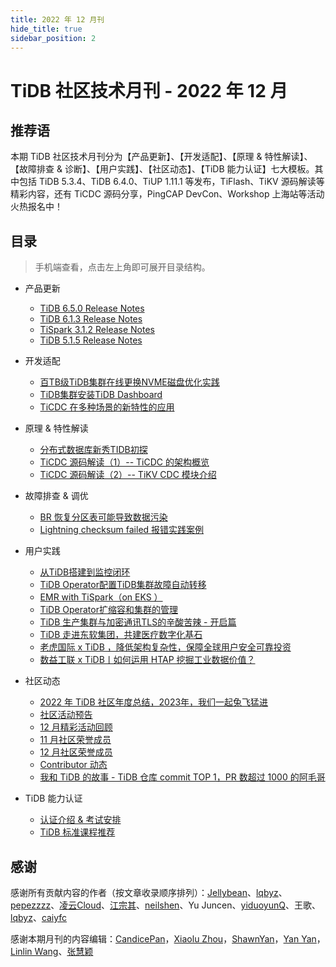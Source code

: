 ```yaml
---
title: 2022 年 12 月刊
hide_title: true
sidebar_position: 2
---
```


# TiDB 社区技术月刊 - 2022 年 12 月

## 推荐语

本期 TiDB 社区技术月刊分为【产品更新】、【开发适配】、【原理 & 特性解读】、【故障排查 & 诊断】、【用户实践】、【社区动态】、【TiDB 能力认证】七大模板。其中包括 TiDB 5.3.4、TiDB 6.4.0、TiUP 1.11.1 等发布，TiFlash、TiKV 源码解读等精彩内容，还有 TiCDC 源码分享，PingCAP DevCon、Workshop 上海站等活动火热报名中！

## 目录

> 手机端查看，点击左上角即可展开目录结构。

- 产品更新
  - [TiDB 6.5.0 Release Notes](1-update/1-tidb-6-5-0.md)
  - [TiDB 6.1.3 Release Notes](1-update/2-tidb-6-1-3.md)
  - [TiSpark 3.1.2 Release Notes](1-update/3-tispark-3-1-2.md)
  - [TiDB 5.1.5 Release Notes](1-update/4-tidb-5-1-5.md) 

- 开发适配
  - [百TB级TiDB集群在线更换NVME磁盘优化实践](2-development/1-tidb-nvme.md)
  - [TiDB集群安装TiDB Dashboard](2-development/2-tidb-dashboard.md)
  - [TiCDC 在多种场景的新特性的应用](2-development/3-ticdc-multi-scenario-application.md)

- 原理 & 特性解读
  - [分布式数据库新秀TIDB初探](3-feature-indepth/1-tidb-first-exploration.md)
  - [TiCDC 源码解读（1）-- TiCDC 的架构概览](3-feature-indepth/2-ticdc-code-1-framework.md)
  - [TiCDC 源码解读（2）-- TiKV CDC 模块介绍](3-feature-indepth/3-ticdc-code-2-tikv-cdc.md)

- 故障排查 & 调优 
  - [BR 恢复分区表可能导致数据污染](4-trouble-shooting/1-br-critical-bug.md)
  - [Lightning checksum failed 报错实践案例](4-trouble-shooting/2-lighting-checksum-failed.md)

- 用户实践
  - [从TiDB搭建到监控闭环](5-usercase/1-tidb-set-up-closed-loop-monitoring.md)
  - [TiDB Operator配置TiDB集群故障自动转移](5-usercase/2-tidb-operator-auto-failover.md)
  - [EMR with TiSpark（on EKS ）](5-usercase/3-emr-with-tispark-on-eks.md)
  - [TiDB Operator扩缩容和集群的管理](5-usercase/4-tidb-operator-expansion-capacity.md)
  - [TiDB 生产集群与加密通讯TLS的辛酸苦辣 - 开启篇](5-usercase/5-tidb-tls.md)
  - [TiDB 走进东软集团，共建医疗数字化基石](5-usercase/6-tidb-nuesoft.md)
  - [老虎国际 x TiDB ，降低架构复杂性，保障全球用户安全可靠投资](5-usercase/7-tidb-itigerup.md)
  - [数益工联 x TiDB丨如何运用 HTAP 挖掘工业数据价值？](5-usercase/8-tidb-shuyilink.md)

- 社区动态
  - [2022 年 TiDB 社区年度总结，2023年，我们一起兔飞猛进](6-community-news/0-tidb-community-2022-summary.md)
  - [社区活动预告](6-community-news/1-upcoming-events.md)
  - [12 月精彩活动回顾](6-community-news/2-event-summary.md)
  - [11 月社区荣誉成员](6-community-news/3-mva-202211.md)
  - [12 月社区荣誉成员](6-community-news/3-mva-202212.md)
  - [Contributor 动态](6-community-news/4-contributors.md)
  - [我和 TiDB 的故事 - TiDB 仓库 commit TOP 1，PR 数超过 1000 的阿毛哥](6-community-news/5-tidb-repo-commit-top-1.md)

- TiDB 能力认证
  - [认证介绍 & 考试安排](7-tidb-certification/1-pcta-pctp.md)
  - [TiDB 标准课程推荐](7-tidb-certification/2-tidb-course.md)

## 感谢

感谢所有贡献内容的作者（按文章收录顺序排列）：[Jellybean](https://tidb.net/u/Jellybean/answer)、[lqbyz](https://tidb.net/u/lqbyz/answer)、[pepezzzz](https://tidb.net/u/pepezzzz/answer)、[凌云Cloud](https://tidb.net/u/凌云Cloud/answer)、[江宗其](https://github.com/asddongmen)、[neilshen](https://tidb.net/u/neilshen/answer)、Yu Juncen、[yiduoyunQ](https://tidb.net/u/yiduoyunQ/answer)、王歌、[lqbyz](https://tidb.net/u/lqbyz/answer)、[caiyfc](https://tidb.net/u/caiyfc/answer)

感谢本期月刊的内容编辑：[CandicePan](https://github.com/Candicepan)，[Xiaolu Zhou](https://github.com/luzizhuo)，[ShawnYan](https://tidb.net/u/ShawnYan/post/all)，[Yan Yan](https://tidb.net/u/YY-ha/answer)，[Linlin Wang](https://github.com/Soline324)、[张慧颖](https://tidb.net/u/hazelll/answer)
